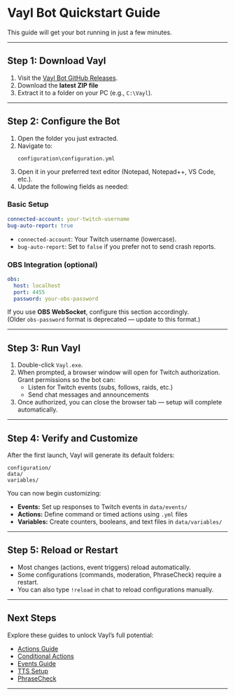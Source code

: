 # **Vayl Bot Quickstart Guide**

This guide will get your bot running in just a few minutes.

---

## **Step 1: Download Vayl**

1. Visit the [Vayl Bot GitHub Releases](https://github.com/vaylvn/vaylbot/releases/latest).
2. Download the **latest ZIP file**
3. Extract it to a folder on your PC (e.g., `C:\Vayl`).

---

## **Step 2: Configure the Bot**

1. Open the folder you just extracted.
2. Navigate to:  
   ```
   configuration\configuration.yml
   ```
3. Open it in your preferred text editor (Notepad, Notepad++, VS Code, etc.).
4. Update the following fields as needed:

### **Basic Setup**
```yaml
connected-account: your-twitch-username
bug-auto-report: true
```
- `connected-account`: Your Twitch username (lowercase).
- `bug-auto-report`: Set to `false` if you prefer not to send crash reports.

### **OBS Integration (optional)**
```yaml
obs:
  host: localhost
  port: 4455
  password: your-obs-password
```
If you use **OBS WebSocket**, configure this section accordingly.  
(Older `obs-password` format is deprecated — update to this format.)

---

## **Step 3: Run Vayl**

1. Double-click `Vayl.exe`.
2. When prompted, a browser window will open for Twitch authorization.  
   Grant permissions so the bot can:
   - Listen for Twitch events (subs, follows, raids, etc.)
   - Send chat messages and announcements
3. Once authorized, you can close the browser tab — setup will complete automatically.

---

## **Step 4: Verify and Customize**

After the first launch, Vayl will generate its default folders:

```
configuration/
data/
variables/
```

You can now begin customizing:
- **Events:** Set up responses to Twitch events in `data/events/`
- **Actions:** Define command or timed actions using `.yml` files
- **Variables:** Create counters, booleans, and text files in `data/variables/`

---

## **Step 5: Reload or Restart**

- Most changes (actions, event triggers) reload automatically.  
- Some configurations (commands, moderation, PhraseCheck) require a restart.  
- You can also type `!reload` in chat to reload configurations manually.

---

## **Next Steps**

Explore these guides to unlock Vayl’s full potential:
- [Actions Guide](actions.md)
- [Conditional Actions](conditional-actions.md)
- [Events Guide](events.md)
- [TTS Setup](tts.md)
- [PhraseCheck](phrasecheck.md)

---

